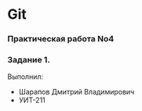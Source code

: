 # Git
### Практическая работа No4 
### Задание 1.
Выполнил:
* Шарапов Дмитрий Владимирович
* УИТ-211
